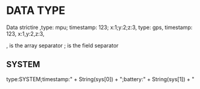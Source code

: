 # DATA TYPE

Data strictire
,type: mpu; timestamp: 123; x:1;y:2;z:3,
type: gps, timestamp: 123, x:1,y:2,z:3,

, is the array separator
; is the field separator

## SYSTEM

  type:SYSTEM;timestamp:" + String(sys[0]) + ";battery:" + String(sys[1]) + "

